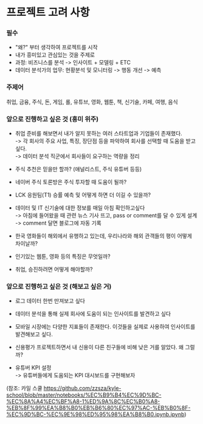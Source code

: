 # 프로젝트 고려 사항


### 필수

- "왜?" 부터 생각하여 프로젝트를 시작
- 내가 흥미있고 관심있는 것을 주제로 
- 과정: 비즈니스를 분석 -> 인사이트 + 모델링 + ETC
- 데이터 분석가의 업무: 현황분석 및 모니터링 -> 행동 개선 -> 예측


### 주제어
취업, 금융, 주식, 돈, 게임, 롤, 유튜브, 영화, 웹툰, 책, 신기술, 카페, 여행, 음식


### 앞으로 진행하고 싶은 것 (흥미 위주)

- 취업 준비를 해보면서 내가 알지 못하는 여러 스타트업과 기업들이 존재했다.   
  -> 각 회사의 주요 사업, 특징, 장단점 등을 파악하여 회사를 선택할 때 도움을 받고 싶다.  
  -> 데이터 분석 직군에서 회사들이 요구하는 역량을 정리  

- 주식 추천은 믿을만 할까? (애널리스트, 주식 유튜버 등등)

- 네이버 주식 토론방은 주식 투자할 때 도움이 될까?

- LCK 응원팀(T1) 승률 예측 및 어떻게 하면 더 이길 수 있을까?

- 데이터 및 IT 신기술에 대한 정보를 매일 아침 확인하고싶다  
   -> 아침에 들어왔을 때 관련 뉴스 기사 뜨고, pass or comment를 달 수 있게 설계  
   -> comment 달면 블로그에 자동 기록
   
- 한국 영화들이 해외에서 유행하고 있는데, 우리나라와 해외 관객들의 평이 어떻게 차이날까?

- 인기있는 웹툰, 영화 등의 특징은 무엇일까?

- 취업, 승진하려면 어떻게 해야할까?

### 앞으로 진행하고 싶은 것 (해보고 싶은 거)

- 로그 데이터 한번 만져보고 싶다

- 데이터 분석을 통해 실제 회사에 도움이 되는 인사이트를 발견하고 싶다

- 모바일 시장에는 다양한 지표들이 존재한다. 이것들을 실제로 사용하여 인사이트를 발견해보고 싶다.

- 신용평가 프로젝트하면서 내 신용이 다른 친구들에 비해 낮은 거를 알았다. 왜 그럴까?

- 유튜버 KPI 설정   
   -> 유튜버들에게 도움되는 KPI 대시보드를 구현해보자

(참조: 카일 스쿨
https://github.com/zzsza/kyle-school/blob/master/notebooks/%EC%B9%B4%EC%9D%BC-%EC%8A%A4%EC%BF%A8-1%ED%9A%8C%EC%B0%A8-%EB%8F%99%EA%B8%B0%EB%B6%80%EC%97%AC-%EB%B0%8F-%EC%9D%BC-%EC%9E%98%ED%95%98%EA%B8%B0.ipynb.ipynb)
